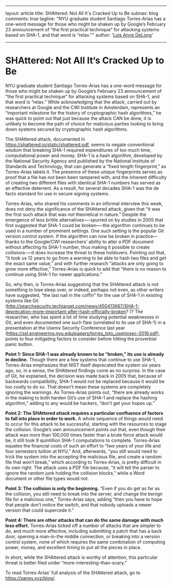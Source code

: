 

---
layout: article
title: SHAttered: Not All It's Cracked Up to Be
subnav: blog
comments: true
tagline: "NYU graduate student Santiago Torres-Arias has a one-word message for those who might be shaken up by Google’s February 23 announcement of “the first practical technique” for attacking systems based on SHA-1, and that word is “relax.""
author: '<a href="/people#lois_delong">Lois Anne DeLong</a>'

---
# SHAttered: Not All It‘s Cracked Up to Be

NYU graduate student Santiago Torres-Arias has a one-word message for those who might be shaken up by Google’s February 23 announcement of “the first practical technique” for attacking systems based on SHA-1, and that word is “relax.” While acknowledging that the attack, carried out by researchers at Google and the CWI Institute in Amsterdam, represents an “important milestone for the history of cryptographic hash algorithms,” he was quick to point out that just because the attack CAN be done, it is unlikely to become the path of choice for malicious parties looking to bring down systems secured by cryptographic hash algorithms.

The SHAttered attack, documented in  https://shattered.io/static/shattered.pdf, seems to negate conventional wisdom that breaking SHA-1 required expenditures of too much time, computational power and money.  SHA-1 is a hash algorithm, developed by the National Security Agency and published by the National Institute of Standards and Technology, that can generate a “fixed length fingerprint,” as Torres-Arias labels it. The presence of these  unique fingerprints serves as proof that a file has not been been tampered with, and the inherent difficulty of creating two different files with identical SHA-1 numbers has served as an effective deterrent.  As a result, for several decades SHA-1 was the de facto standard for use in secure signing systems.

Torres-Arias, who shared his comments in an informal interview this week, does not deny the significance of the SHAttered attack, given that “it was the first such attack that was not theoretical in nature.” Despite the emergence of less brittle alternatives—-spurred on by studies in 2005 that first suggested that SHA-1 could be broken—-the algorithm continues to be used in a number of prominent settings.  One such setting is the popular Git version control system. If the algorithm can now be broken in practice—thanks to the Google/CWI researchers’ ability to alter a PDF document without affecting its SHA-1 number, thus making it possible to create collisions-—it does increase the threat to these holdovers.  Pointing out that, “it took us 12 years to go from a warning to be able to hash two files and get the exact same value,” and with further research “attacks are only going to grow more effective,” Torres-Arias is quick to add that “there is no reason to continue using SHA-1 for newer applications.”

So, why then, is Torres-Arias suggesting that the SHAttered attack is not something to lose sleep over, or indeed, perhaps not even, as other writers have suggested, “the last nail in the coffin” for the use of SHA-1 in existing systems like Git (http://searchsecurity.techtarget.com/news/450413667/SHA-1-deprecation-more-important-after-hash-officially-broken? )? The researcher, who has spent a lot of time studying potential weaknesses in Git, and even documented one such flaw (unrelated to its use of SHA-1) in a presentation at the Usenix Security Conference last year (https://ssl.engineering.nyu.edu/papers/torres_toto_usenixsec-2016.pdf), points to four mitigating factors to consider before hitting the proverbial panic button.

**Point 1: Since SHA-1 was already known to be “broken,” its use is already in decline.**
Though there are a few systems that continue to use SHA-1, Torres-Arias emphasizes that NIST itself deprecated the system six years ago, so, in a sense, the SHAttered findings come as no surprise. In the case of Git, he explained, the decision was made back in 2005 that, because of backwards compatibility, SHA-1 would not be replaced because it would be too costly to do so. That doesn’t mean these systems are completely ignoring the warnings. As Torres-Arias points out, “there are already works in the making to both harden Git’s use of SHA-1 and replace the hashing algorithm,” adding to any would be hackers, “don’t get your hopes up.”

**Point 2: The SHAttered attack requires a particular confluence of factors to fall into place in order to work.** A whole sequence of things would need to occur for this attack to be successful, starting with the resources to stage the collision.  Google’s own announcement points out that, even though their attack was more than 100,000 times faster than a brute force attack would be, it still took 9 quintillion SHA-1 computations to complete. Torres-Arias equates the financial costs of such an effort to “two years of your life and four semesters tuition at NYU.” And, afterwards, “you still would need to trick the system into the accepting the malicious file, and create a random file that won’t break,” which according to Torres-Arias,  is pretty difficult in its own right.  The attack uses a PDF file because, “it will tell the parser to ignore the random junk holding the collision blocks,” while a Word document or other file types would not.

**Point 3:  The collision is only the beginning.** “Even if you do get as far as the collision, you still need to break into the server,  and change the benign file for a malicious one,” Torres-Arias says, adding “then you have to hope that people don’t notice the switch, and that nobody uploads a newer version that could supercede it.”

**Point 4: There are other attacks that can do the same damage with much less effort.** Torres-Arias ticked off a number of attacks that are simpler to do, and much more effective, including submitting a patch that has a back door, opening a man-in-the middle connection, or breaking into a version control system, none of which requires the same combination of computing power, money, and excellent timing to put all the pieces in place.

In short, while the SHAttered attack is worthy of attention, this particular threat is better filed under “more-interesting-than-scary.”

To read Torres-Arias’ full analysis of the SHAttered attack, go to https://sangy.xyz/blog/.
